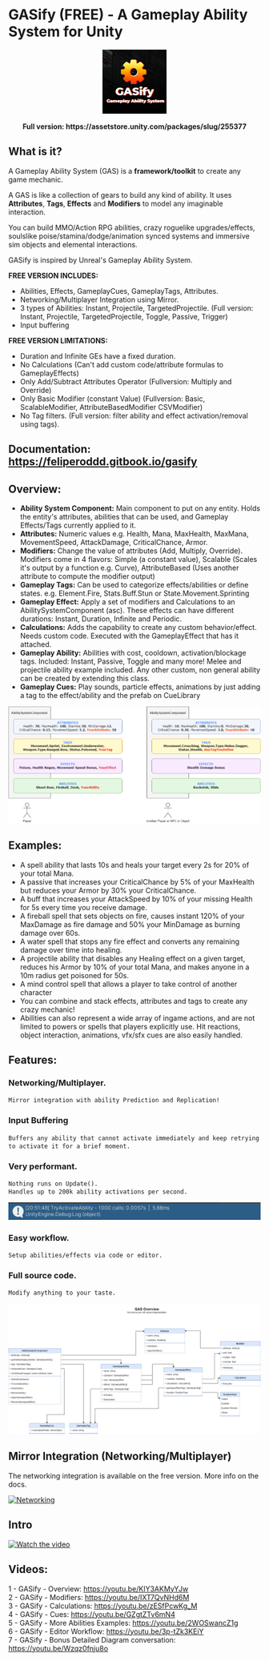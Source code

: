 
# GASify (FREE) - A Gameplay Ability System for Unity
<p align="center">
    <img src="./~ReadMeFiles/logo.png" alt="logo image">
    
 </p>

 <p align="center">
    <b> Full version: https://assetstore.unity.com/packages/slug/255377 </b>
 </p>

## What is it?

A Gameplay Ability System (GAS) is a **framework/toolkit** to create any game mechanic.

A GAS is like a collection of gears to build any kind of ability.
It uses **Attributes**, **Tags**, **Effects** and **Modifiers** to model any imaginable interaction.

You can build MMO/Action RPG abilities, crazy roguelike upgrades/effects, soulslike poise/stamina/dodge/animation synced systems and immersive sim objects and elemental interactions.

GASify is inspired by Unreal's Gameplay Ability System.



<b>FREE VERSION INCLUDES:</b>
- Abilities, Effects, GameplayCues, GameplayTags, Attributes.
- Networking/Multiplayer Integration using Mirror.
- 3 types of Abilities: Instant, Projectile, TargetedProjectile. (Full version: Instant, Projectile, TargetedProjectile, Toggle, Passive, Trigger)
- Input buffering
  
<b>FREE VERSION LIMITATIONS:</b>
- Duration and Infinite GEs have a fixed duration.
- No Calculations (Can't add custom code/attribute formulas to GameplayEffects)
- Only Add/Subtract Attributes Operator (Fullversion: Multiply and Override)
- Only Basic Modifier (constant Value) (Fullversion: Basic, ScalableModifier, AttributeBasedModifier CSVModifier)
- No Tag filters. (Full version: filter ability and effect activation/removal using tags).



## Documentation: https://feliperoddd.gitbook.io/gasify



## Overview:

- **Ability System Component:** Main component to put on any entity. Holds the entity's attributes, abilities that can be used, and Gameplay Effects/Tags currently applied to it.
- **Attributes:** Numeric values e.g. Health, Mana, MaxHealth, MaxMana, MovementSpeed, AttackDamage, CriticalChance, Armor.
- **Modifiers:** Change the value of attributes (Add, Multiply, Override). Modifiers come in 4 flavors: Simple (a constant value), Scalable (Scales it's output by a function e.g. Curve), AttributeBased (Uses another attribute to compute the modifier output)
- **Gameplay Tags:** Can be used to categorize effects/abilities or define states. e.g. Element.Fire, Stats.Buff.Stun or State.Movement.Sprinting
- **Gameplay Effect:** Apply a set of modifiers and Calculations to an AbilitySystemComponent (asc). These effects can have different durations: Instant, Duration, Infinite and Periodic.
- **Calculations:** Adds the capability to create any custom behavior/effect. Needs custom code. Executed with the GameplayEffect that has it attached.
- **Gameplay Ability:** Abilities with cost, cooldown, activation/blockage tags. Included: Instant, Passive, Toggle and many more! Melee and projectile ability example included. Any other custom, non general ability can be created by extending this class.
- **Gameplay Cues:** Play sounds, particle effects, animations by just adding a tag to the effect/ability and the prefab on CueLibrary

![ascdiagram](./~ReadMeFiles/ASCDIAGRAMSIMPLE.png)

## Examples:

- A spell ability that lasts 10s and heals your target every 2s for 20% of your total Mana.
- A passive that increases your CriticalChance by 5% of your MaxHealth but reduces your Armor by 30% your CriticalChance.
- A buff that increases your AttackSpeed by 10% of your missing Health for 5s every time you receive damage.
- A fireball spell that sets objects on fire, causes instant 120% of your MaxDamage as fire damage and 50% your MinDamage as burning damage over 60s.
- A water spell that stops any fire effect and converts any remaining damage over time into healing.
- A projectile ability that disables any Healing effect on a given target, reduces his Armor by 10% of your total Mana, and makes anyone in a 10m radius get poisoned for 50s.
- A mind control spell that allows a player to take control of another character
- You can combine and stack effects, attributes and tags to create any crazy mechanic!
- Abilities can also represent a wide array of ingame actions, and are not limited to powers or spells that players explicitly use. Hit reactions, object interaction, animations, vfx/sfx cues are also easily handled.


## Features:

### Networking/Multiplayer.

    Mirror integration with ability Prediction and Replication!

### Input Buffering

    Buffers any ability that cannot activate immediately and keep retrying to activate it for a brief moment.

### Very performant.

    Nothing runs on Update().
    Handles up to 200k ability activations per second.

![performance benchmark](./~ReadMeFiles/performanceBenchmark.png)

### Easy workflow.

    Setup abilities/effects via code or editor.

### Full source code.

    Modify anything to your taste.


![simplified class diagram](./~ReadMeFiles/SimplifiedDiagram.png)

## Mirror Integration (Networking/Multiplayer)
The networking integration is available on the free version. 
More info on the docs.

[![Networking](https://img.youtube.com/vi/6lcar1vZxrw/hqdefault.jpg)](https://youtu.be/6lcar1vZxrw)

## Intro

[![Watch the video](https://img.youtube.com/vi/r6YI7LvT-bs/hqdefault.jpg)](https://youtu.be/r6YI7LvT-bs)

## Videos:

1 - GASify - Overview: https://youtu.be/KIY3AKMyYJw <br>
2 - GASify - Modifiers: https://youtu.be/IXT7QvNHd6M <br>
3 - GASify - Calculations: https://youtu.be/zESfPcwKg_M <br>
4 - GASify - Cues: https://youtu.be/GZgtZTv6mN4 <br>
5 - GASify - More Abilities Examples: https://youtu.be/2WOSwancZ1g <br>
6 - GASify - Editor Workflow: https://youtu.be/3p-tZk3KEiY <br>
7 - GASify - Bonus Detailed Diagram conversation: https://youtu.be/Wzqz0fnju8o <br>



